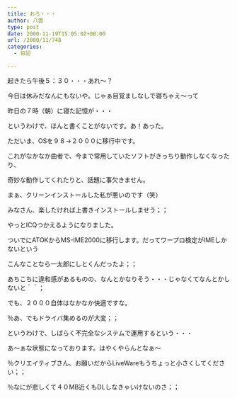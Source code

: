 ```yaml
---
title: おろ・・・
author: 八雲
type: post
date: 2000-11-19T15:05:02+00:00
url: /2000/11/748
categories:
  - 日記

---
```

起きたら午後５：３０・・・あれ～？
  
今日は休みだなんにもないや。じゃぁ目覚ましなしで寝ちゃえ～って
  
昨日の７時（朝）に寝た記憶が・・・
  
というわけで、ほんと書くことがないです。あ！あった。
  
ただいま、OSを９８→２０００に移行中です。
  
これがなかなか曲者で、今まで常用していたソフトがきっちり動作しなくなったり、
  
奇妙な動作してくれたりと、話題に事欠きません。
  
まぁ、クリーンインストールした私が悪いのです（笑）
  
みなさん、楽したければ上書きインストールしませう；；
  
やっとICQつかえるようになりました。
  
ついでにATOKからMS-IME2000に移行します。だってワープロ検定がIMEしかないという
  
こんなことなら一太郎にしとくんだったよ；；
  
あちこちに違和感があるものの、なんとかなりそう・・・じゃなくてなんとかしないと＾＾；
  
でも、２０００自体はなかなか快適ですな。
  
％あ、でもドライバ集めるのが大変；；
  
というわけで、しばらく不完全なシステムで運用するという・・・
  
あ～ぁな状態になっております。はやくやらんとなぁ～

％クリエイティブさん、お願いだからLiveWareもうちょっと小さくしてください；；
  
％なにが悲しくて４０MB近くもDLしなきゃいけないのさ；；